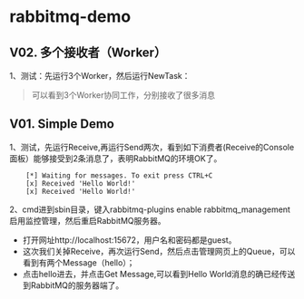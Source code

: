 rabbitmq-demo
=============

V02. 多个接收者（Worker）
---------------
1、测试：先运行3个Worker，然后运行NewTask：	
>	可以看到3个Worker协同工作，分别接收了很多消息  

V01. Simple Demo
---------------
1、测试，先运行Receive,再运行Send两次，看到如下消费者(Receive的Console面板）能够接受到2条消息了，表明RabbitMQ的环境OK了。	
```	
    [*] Waiting for messages. To exit press CTRL+C
    [x] Received 'Hello World!'
    [x] Received 'Hello World!'
```

2、cmd进到sbin目录，键入rabbitmq-plugins enable rabbitmq_management启用监控管理，然后重启RabbitMQ服务器。 
*	打开网址http://localhost:15672，用户名和密码都是guest。
*	这次我们关掉Receive，再次运行Send，然后点击管理网页上的Queue，可以看到有两个Message（hello）；
*	点击hello进去，并点击Get Message,可以看到Hello World消息的确已经传送到RabbitMQ的服务器端了。 
